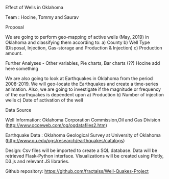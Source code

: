 Effect of Wells in Oklahoma

Team : Hocine, Tommy and Saurav

Proposal 

We are going to perform geo-mapping  of active wells (May, 2019) in Oklahoma and classifying them according to:
a)	County 
b)	Well Type (Disposal, Injection, Gas-storage and Production & Injection)
c)	Production amount.

Further Analyses  - Other variables, Pie charts, Bar charts (??) Hocine add here something

We are also going to look at Earthquakes in Oklahoma from the period 2008-2019. We will geo-locate the Earthquakes and create a time-series animation. Also, we are going to investigate if the magnitude or frequency of the earthquakes is dependent upon
a)	Production 
b)	Number of injection wells
c)	Date of activation of the well

Data Source

Well Information: Oklahoma Corporation Commission,Oil and Gas Division (http://www.occeweb.com/og/ogdatafiles2.htm)


Earthquake Data : Oklahoma Geological Survey at University of Oklahoma (http://www.ou.edu/ogs/research/earthquakes/catalogs)

Design: 
Csv files will be imported to create a SQL database. Data will be retrieved Flask-Python interface. Visualizations will be created using Plotly, D3.js and relevant JS libraries.

Github repository: https://github.com/fractalss/Well-Quakes-Project

	




